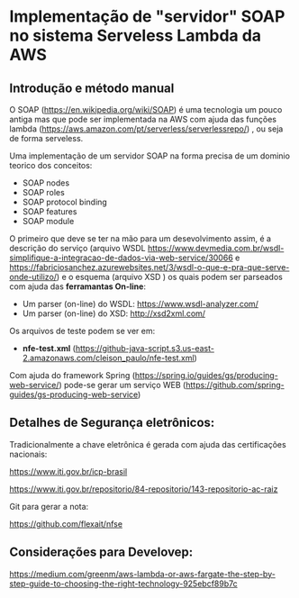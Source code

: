 # Implementação de "servidor" SOAP no sistema Serveless Lambda da AWS
## Introdução e método manual

O SOAP (https://en.wikipedia.org/wiki/SOAP) é uma tecnologia um pouco antiga mas que pode ser implementada na AWS com ajuda das funções lambda (https://aws.amazon.com/pt/serverless/serverlessrepo/) , ou seja de forma serveless. 

Uma implementação de um servidor SOAP na forma precisa de um dominio teorico dos conceitos:

+ SOAP nodes
+ SOAP roles    
+ SOAP protocol binding    
+ SOAP features   
+ SOAP module

O primeiro que deve se ter na mão para um desevolvimento assim, é a descrição do serviço (arquivo WSDL https://www.devmedia.com.br/wsdl-simplifique-a-integracao-de-dados-via-web-service/30066 e https://fabriciosanchez.azurewebsites.net/3/wsdl-o-que-e-pra-que-serve-onde-utilizo/) e o esquema (arquivo XSD ) os quais podem ser parseados com ajuda das **ferramantas On-line**:

+ Um parser (on-line) do WSDL: https://www.wsdl-analyzer.com/
+ Um parser (on-line) do XSD: http://xsd2xml.com/

Os arquivos de teste podem se ver em:

+ **nfe-test.xml** (https://github-java-script.s3.us-east-2.amazonaws.com/cleison_paulo/nfe-test.xml)

Com ajuda do framework Spring (https://spring.io/guides/gs/producing-web-service/) pode-se gerar um serviço WEB (https://github.com/spring-guides/gs-producing-web-service) 

## Detalhes de Segurança eletrônicos:

Tradicionalmente a chave eletrônica é gerada com ajuda das certificações nacionais:

https://www.iti.gov.br/icp-brasil

https://www.iti.gov.br/repositorio/84-repositorio/143-repositorio-ac-raiz

Git para gerar a nota:

https://github.com/flexait/nfse

## Considerações para Develovep:

https://medium.com/greenm/aws-lambda-or-aws-fargate-the-step-by-step-guide-to-choosing-the-right-technology-925ebcf89b7c
<!---
SOAP
    This is a set of rules formalizing and governing the format and processing rules for information exchanged between a SOAP sender and a SOAP receiver.
SOAP nodes
    These are physical/logical machines with processing units which are used to transmit/forward, receive and process SOAP messages. These are analogous to nodes in a network.
SOAP roles
    Over the path of a SOAP message, all nodes assume a specific role. The role of the node defines the action that the node performs on the message it receives. For example, a role "none" means that no node will process the SOAP header in any way and simply transmit the message along its path.
SOAP protocol binding
    A SOAP message needs to work in conjunction with other protocols to be transferred over a network. For example, a SOAP message could use TCP as a lower layer protocol to transfer messages. These bindings are defined in the SOAP protocol binding framework.[13]
SOAP features
    SOAP provides a messaging framework only. However, it can be extended to add features such as reliability, security etc. There are rules to be followed when adding features to the SOAP framework.
SOAP module
    A collection of specifications regarding the semantics of SOAP header to describe any new features being extended upon SOAP. A module needs to realize zero or more features. SOAP requires modules to adhere to prescribed rules.[14]

-->



<!---


https://www.soapui.org/soapui-projects/soapui-projects.html/

Para este fim foi construído inicialmente um sistema caraterziado por:

+ Processamentos de fluxos de dados em JSON:
	- Lembremos que a consulta desde a CLI é feito com os comandos JSON:
	```bash
	aws glacier initiate-job --job-parameters '{"Type": "inventory-retrieval"}' --account-id YOUR_ACCOUNT_ID --region YOUR_REGION --vault-name YOUR_VAULT_NAME 
	```

+ Este procedimento de inventário demora aproximadamente 4 horas, e pode ser monitorado consultando a lista de trabalhos relacionada com dito VAULT:
	```bash
	aws glacier list-jobs --account-id - --vault-name 2020_abril_06
	```
+ Sendo possível esperar como resposta perante a consulta anterior:

	```json
			{
				"JobList": [
					{
						"InventoryRetrievalParameters": {
							"Format": "JSON"
						}, 
						"VaultARN": "arn:aws:glacier:us-east-2:937852338641:vaults/2020_abril_06", 
						"Completed": false, 
						"JobId": "O0bmSJWCWIJOTojdj_BhQjbdN6jrQ1O-q3A6v79d5MI-2mHbl-1iTnZUk0vhrrL-R44A70KO3767Azzz9STA9mMknVuD", 
						"Action": "InventoryRetrieval", 
						"CreationDate": "2020-07-12T14:55:22.300Z", 
						"StatusCode": "InProgress"
					}
				]
			}
	```

+ Se a resposta for do tipo:

	```json
	{
		"JobList": [
			{
				"CompletionDate": "2020-07-12T18:40:02.958Z", 
				"VaultARN": "arn:aws:glacier:us-east-2:937852338641:vaults/2020_abril_06", 
				"InventoryRetrievalParameters": {
					"Format": "JSON"
				}, 
				"Completed": true, 
				"InventorySizeInBytes": 34120, 
				"JobId": "O0bmSJWCWIJOTojdj_BhQjbdN6jrQ1O-q3A6v79d5MI-2mHbl-1iTnZUk0vhrrL-R44A70KO3767Azzz9STA9mMknVuD", 
				"Action": "InventoryRetrieval", 
				"CreationDate": "2020-07-12T14:55:22.300Z", 
				"StatusMessage": "Succeeded", 
				"StatusCode": "Succeeded"
			}
		]
	}

	```
Estariamos perando um cenário de "trabalho pronto" ("StatusCode": "Succeeded")
+ Já com este ("StatusCode": "Succeeded") pode-se coletar o inventário do VAULT usando:
	```bash
	aws glacier get-job-output --account-id - --vault-name 2020_abril_06 --job-id  O0bmSJWCWIJOTojdj_BhQjbdN6jrQ1O-q3A6v79d5MI-2mHbl-1iTnZUk0vhrrL-R44A70KO3767Azzz9STA9mMknVuD inventario_JSON.txt
	```
	Obte-se desta linha de comando o arquivo "inventario_JSON.txt" que pode ser estudado com ajuda dos arquivos:
	- **ler_inventario_SAIDA_ArchiveId.py** (Pare gerar uma lista de ArchiveID)
	- **ler_inventario_SAIDA_DATA.py** (Para ver a data de criação de cada elemento)
+ Pode-se criar uma lista de ArchiveID com ajuda do **"ler_inventario_SAIDA_ArchiveId.py"** e assim poder criar os JOBs de recuperação de dito arquivo (identificado com o ArchiveID) em cada vault usando o comando CLI:
	```bash
	aws glacier initiate-job --account-id - --vault-name 2020_abril_06  --job-parameters '{"Type": "archive-retrieval","ArchiveId": "'$line'","Description": "'$lista' '$indice'"}'
	```
	Com o intuito de fazer este pedido de "archive-retrieval" de forma massiva foi feito um shell chamdado de **"processar.sh"** que tem a capacidade de pegar os arquivos da pasta "fazer" para ler o conteúdo de cada arquivo (de nome "x*") e posteriormente colocar dito arquivo na pasta "feitos".

+ Etapa final na qual se gera uma arquivo único com ajuda do arquivo **"get_ARQUIVOS.py"** prévia execução do comando:
  
	```bash
	aws glacier list-jobs --account-id - --vault-name 2020_abril_06	 > testar	
	```

	Cabe salientar que será preciso invocar o python na forma:

	```bash
	python get_ARQUIVOS.py
	```	
Ve-se que este processamento manual pode-se transformar numa "Máquina de Estado" com ajuda da plataforma STEP AWS.

# Usando SNS, STEP, e lambda functions:






+ Migrar o projeto anterior para consultar uma API (https://q2gp3i5m5c.execute-api.us-east-2.amazonaws.com/default/jogo_quina?numero_jogo=111) desenvolvida em AWS lambda (https://github.com/julian-gamboa-bahia/jogo_quina/blob/master/consulta_sequencia.js)
  - Para este fim será preciso apenas usar uma consulta "$.getJSON" consultando a API já mencionada.

+ Sub-lists are made by indenting 2 spaces:
  - Marker character change forces new list start:
    * Ac tristique libero volutpat at
    + Facilisis in pretium nisl aliquet
    - Nulla volutpat aliquam velit
+ Very easy!




Não se esqueça de usar o CACHE das credenciais para agilizar as operações

+ git config --global credential.helper cache

+ git config --global credential.helper 'cache --timeout=13600'

-->
